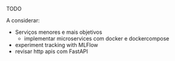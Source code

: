 TODO

A considerar:

- Serviços menores e mais objetivos
  - implementar microservices com docker e dockercompose
- experiment tracking with MLFlow
- revisar http apis com FastAPI
